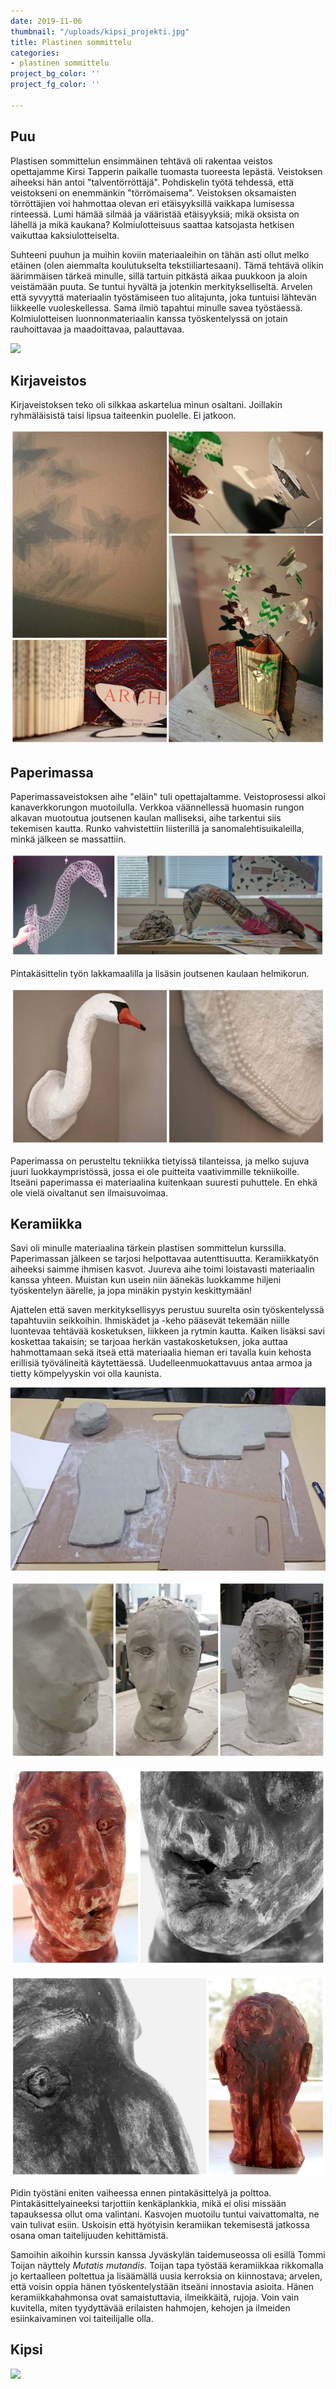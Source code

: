 ```yaml
---
date: 2019-11-06
thumbnail: "/uploads/kipsi_projekti.jpg"
title: Plastinen sommittelu
categories:
- plastinen sommittelu
project_bg_color: ''
project_fg_color: ''

---
```

## Puu

Plastisen sommittelun ensimmäinen tehtävä oli rakentaa veistos opettajamme Kirsi Tapperin paikalle tuomasta tuoreesta lepästä. Veistoksen aiheeksi hän antoi "talventörröttäjä". Pohdiskelin työtä tehdessä, että veistokseni on enemmänkin "törrömaisema". Veistoksen oksamaisten törröttäjien voi hahmottaa olevan eri etäisyyksillä vaikkapa lumisessa rinteessä. Lumi hämää silmää ja vääristää etäisyyksiä; mikä oksista on lähellä ja mikä kaukana? Kolmiulotteisuus saattaa katsojasta hetkisen vaikuttaa kaksiulotteiselta.

Suhteeni puuhun ja muihin koviin materiaaleihin on tähän asti ollut melko etäinen (olen aiemmalta koulutukselta tekstiiliartesaani). Tämä tehtävä olikin äärimmäisen tärkeä minulle, sillä tartuin pitkästä aikaa puukkoon ja aloin veistämään puuta. Se tuntui hyvältä ja jotenkin merkitykselliseltä. Arvelen että syvyyttä materiaalin työstämiseen tuo alitajunta, joka tuntuisi lähtevän liikkeelle vuoleskellessa. Sama ilmiö tapahtui minulle savea työstäessä. Kolmiulotteisen luonnonmateriaalin kanssa työskentelyssä on jotain rauhoittavaa ja maadoittavaa, palauttavaa.

![](/uploads/törröttäjäkollaasi.jpg)

## Kirjaveistos

Kirjaveistoksen teko oli silkkaa askartelua minun osaltani. Joillakin ryhmäläisistä taisi lipsua taiteenkin puolelle. Ei jatkoon.

![](/uploads/paperiveistoskollaasi.jpg)

## Paperimassa

Paperimassaveistoksen aihe "eläin" tuli opettajaltamme. Veistoprosessi alkoi kanaverkkorungon muotoilulla. Verkkoa väännellessä huomasin rungon alkavan muotoutua joutsenen kaulan malliseksi, aihe tarkentui siis tekemisen kautta. Runko vahvistettiin liisterillä ja sanomalehtisuikaleilla, minkä jälkeen se massattiin.

![](/uploads/joutsenkollaasi1.jpg)

Pintakäsittelin työn lakkamaalilla ja lisäsin joutsenen kaulaan helmikorun.

![](/uploads/joutsenkollasi3.jpg)

Paperimassa on perusteltu tekniikka tietyissä tilanteissa, ja melko sujuva juuri luokkaympristössä, jossa ei ole puitteita vaativimmille tekniikoille. Itseäni paperimassa ei materiaalina kuitenkaan suuresti puhuttele. En ehkä ole vielä oivaltanut sen ilmaisuvoimaa.

## Keramiikka

Savi oli minulle materiaalina tärkein plastisen sommittelun kurssilla. Paperimassan jälkeen se tarjosi helpottavaa autenttisuutta. Keramiikkatyön aiheeksi saimme ihmisen kasvot. Juureva aihe toimi loistavasti materiaalin kanssa yhteen. Muistan kun usein niin äänekäs luokkamme hiljeni työskentelyn äärelle, ja jopa minäkin pystyin keskittymään!

Ajattelen että saven merkityksellisyys perustuu suurelta osin työskentelyssä tapahtuviin seikkoihin. Ihmiskädet ja -keho pääsevät tekemään niille luontevaa tehtävää kosketuksen, liikkeen ja rytmin kautta. Kaiken lisäksi savi koskettaa takaisin; se tarjoaa herkän vastakosketuksen, joka auttaa hahmottamaan sekä itseä että materiaalia hieman eri tavalla kuin kehosta erillisiä työvälineitä käytettäessä. Uudelleenmuokattavuus antaa armoa ja tietty kömpelyyskin voi olla kaunista.

![](/uploads/savi11.jpg)

![](/uploads/savi234b.jpg)

![](/uploads/kollaasiok1.jpg)

![](/uploads/savikollaasi0k2.jpg)

Pidin työstäni eniten vaiheessa ennen pintakäsittelyä ja polttoa. Pintakäsittelyaineeksi tarjottiin kenkäplankkia, mikä ei olisi missään tapauksessa ollut oma valintani. Kasvojen muotoilu tuntui vaivattomalta, ne vain tulivat esiin. Uskoisin että hyötyisin keramiikan tekemisestä jatkossa osana oman taitelijuuden kehittämistä.

Samoihin aikoihin kurssin kanssa Jyväskylän taidemuseossa oli esillä Tommi Toijan näyttely _Mutatis mutandis._ Toijan tapa työstää keramiikkaa rikkomalla jo kertaalleen poltettua ja lisäämällä uusia kerroksia on kiinnostava; arvelen, että voisin oppia hänen työskentelystään itseäni innostavia asioita. Hänen keramiikkahahmonsa ovat samaistuttavia, ilmeikkäitä, rujoja. Voin vain kuvitella, miten tyydyttävää erilaisten hahmojen, kehojen ja ilmeiden esiinkaivaminen voi taiteilijalle olla. 

## Kipsi

![](/uploads/kipsityö1.jpg)